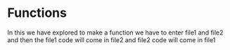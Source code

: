 # Functions
In this we have explored to make a function
we have to enter file1 and file2 and then the file1 code will come in file2 and file2 code will come in file1
